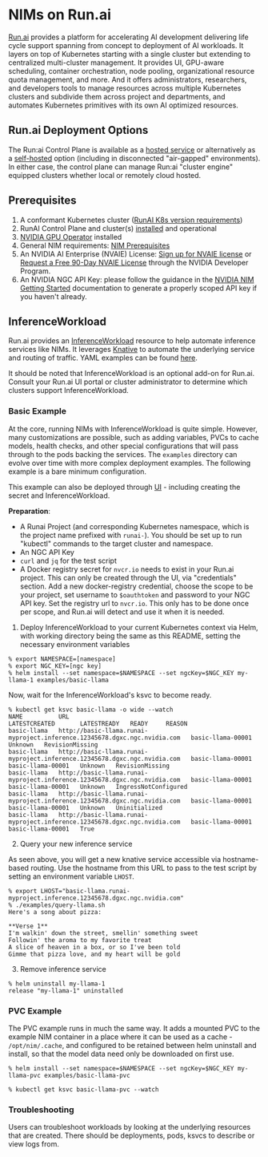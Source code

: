 # NIMs on Run.ai

[Run.ai](https://www.run.ai/) provides a platform for accelerating AI development delivering life cycle support spanning from concept to deployment of AI workloads. It layers on top of Kubernetes starting with a single cluster but extending to centralized multi-cluster management. It provides UI, GPU-aware scheduling, container orchestration, node pooling, organizational resource quota management, and more. And it offers administrators, researchers, and developers tools to manage resources across multiple Kubernetes clusters and subdivide them across project and departments, and automates Kubernetes primitives with its own AI optimized resources.

## Run.ai Deployment Options

The Run:ai Control Plane is available as a [hosted service](https://docs.run.ai/latest/home/components/#runai-control-plane-on-the-cloud) or alternatively as a [self-hosted](https://docs.run.ai/latest/home/components/#self-hosted-control-plane) option (including in disconnected "air-gapped" environments). In either case, the control plane can manage Run:ai "cluster engine" equipped clusters whether local or remotely cloud hosted.

## Prerequisites

1. A conformant Kubernetes cluster ([RunAI K8s version requirements](https://docs.run.ai/latest/admin/overview-administrator/))
2. RunAI Control Plane and cluster(s) [installed](https://docs.run.ai/latest/admin/runai-setup/cluster-setup/cluster-install/) and operational
3. [NVIDIA GPU Operator](https://github.com/NVIDIA/gpu-operator) installed
4. General NIM requirements: [NIM Prerequisites](https://docs.nvidia.com/nim/large-language-models/latest/getting-started.html#prerequisites)
5. An NVIDIA AI Enterprise (NVAIE) License: [Sign up for NVAIE license](https://build.nvidia.com/meta/llama-3-8b-instruct?snippet_tab=Docker&signin=true&integrate_nim=true&self_hosted_api=true) or [Request a Free 90-Day NVAIE License](https://enterpriseproductregistration.nvidia.com/?LicType=EVAL&ProductFamily=NVAIEnterprise) through the NVIDIA Developer Program.
6. An NVIDIA NGC API Key: please follow the guidance in the [NVIDIA NIM Getting Started](https://docs.nvidia.com/nim/large-language-models/latest/getting-started.html#option-2-from-ngc) documentation to generate a properly scoped API key if you haven't already.

## InferenceWorkload

Run.ai provides an [InferenceWorkload](https://docs.run.ai/latest/Researcher/workloads/inference-overview/) resource to help automate inference services like NIMs. It leverages [Knative](https://github.com/knative) to automate the underlying service and routing of traffic. YAML examples can be found [here](https://docs.run.ai/latest/developer/cluster-api/submit-yaml/#inference-workload-example).

It should be noted that InferenceWorkload is an optional add-on for Run.ai. Consult your Run.ai UI portal or cluster administrator to determine which clusters support InferenceWorkload.

### Basic Example

At the core, running NIMs with InferenceWorkload is quite simple. However, many customizations are possible, such as adding variables, PVCs to cache models, health checks, and other special configurations that will pass through to the pods backing the services. The `examples` directory can evolve over time with more complex deployment examples. The following example is a bare minimum configuration.

This example can also be deployed through [UI](https://docs.run.ai/latest/Researcher/workloads/inference-overview/) - including creating the secret and InferenceWorkload.

**Preparation**:
* A Runai Project (and corresponding Kubernetes namespace, which is the project name prefixed with `runai-`). You should be set up to run "kubectl" commands to the target cluster and namespace.
* An NGC API Key
* `curl` and `jq` for the test script
* A Docker registry secret for `nvcr.io` needs to exist in your Run.ai project. This can only be created through the UI, via "credentials" section. Add a new docker-registry credential, choose the scope to be your project, set username to `$oauthtoken` and password to your NGC API key. Set the registry url to `nvcr.io`. This only has to be done once per scope, and Run.ai will detect and use it when it is needed.

1. Deploy InferenceWorkload to your current Kubernetes context via Helm, with working directory being the same as this README, setting the necessary environment variables

```
% export NAMESPACE=[namespace]
% export NGC_KEY=[ngc key]
% helm install --set namespace=$NAMESPACE --set ngcKey=$NGC_KEY my-llama-1 examples/basic-llama
```

Now, wait for the InferenceWorkload's ksvc to become ready.

```
% kubectl get ksvc basic-llama -o wide --watch
NAME          URL                                                                                                     LATESTCREATED       LATESTREADY   READY     REASON
basic-llama   http://basic-llama.runai-myproject.inference.12345678.dgxc.ngc.nvidia.com   basic-llama-00001                 Unknown   RevisionMissing
basic-llama   http://basic-llama.runai-myproject.inference.12345678.dgxc.ngc.nvidia.com   basic-llama-00001   basic-llama-00001   Unknown   RevisionMissing
basic-llama   http://basic-llama.runai-myproject.inference.12345678.dgxc.ngc.nvidia.com   basic-llama-00001   basic-llama-00001   Unknown   IngressNotConfigured
basic-llama   http://basic-llama.runai-myproject.inference.12345678.dgxc.ngc.nvidia.com   basic-llama-00001   basic-llama-00001   Unknown   Uninitialized
basic-llama   http://basic-llama.runai-myproject.inference.12345678.dgxc.ngc.nvidia.com   basic-llama-00001   basic-llama-00001   True
```

2. Query your new inference service

As seen above, you will get a new knative service accessible via hostname-based routing. Use the hostname from this URL to pass to the test script by setting an environment variable `LHOST`.

```
% export LHOST="basic-llama.runai-myproject.inference.12345678.dgxc.ngc.nvidia.com"
% ./examples/query-llama.sh
Here's a song about pizza:

**Verse 1**
I'm walkin' down the street, smellin' something sweet
Followin' the aroma to my favorite treat
A slice of heaven in a box, or so I've been told
Gimme that pizza love, and my heart will be gold
```

3. Remove inference service

```
% helm uninstall my-llama-1
release "my-llama-1" uninstalled
```
### PVC Example

The PVC example runs in much the same way. It adds a mounted PVC to the example NIM container in a place where it can be used as a cache - `/opt/nim/.cache`, and configured to be retained between helm uninstall and install, so that the model data need only be downloaded on first use.

```
% helm install --set namespace=$NAMESPACE --set ngcKey=$NGC_KEY my-llama-pvc examples/basic-llama-pvc

% kubectl get ksvc basic-llama-pvc --watch
```

### Troubleshooting

Users can troubleshoot workloads by looking at the underlying resources that are created. There should be deployments, pods, ksvcs to describe or view logs from.
